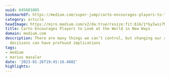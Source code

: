 ```yaml
---
uuid: 645601085
bookmarkOf: https://medium.com/super-jump/carto-encourages-players-to-look-at-the-world-in-new-ways-6b046867805f
category: article
headImage: https://miro.medium.com/v2/da:true/resize:fit:616/1*GyIwsi7M3xT_HvJy73R-kA.gif
title: Carto Encourages Players to Look at the World in New Ways
domain: medium.com
description: There are many things we can’t control, but changing our attitudes and
  decisions can have profound implications
tags:
- medium
- marius masalar
date: '2023-01-26T19:45:16.480Z'
highlights:
---
```



